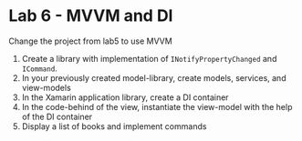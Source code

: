 # Lab 6 - MVVM and DI

Change the project from lab5 to use MVVM

1. Create a library with implementation of `INotifyPropertyChanged` and `ICommand`.
2. In your previously created model-library, create models, services, and view-models
3. In the Xamarin application library, create a DI container
4. In the code-behind of the view, instantiate the view-model with the help of the DI container
5. Display a list of books and implement commands



